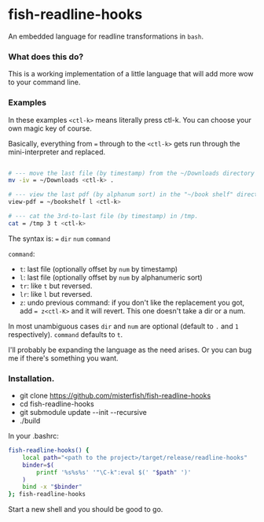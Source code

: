 # fish-readline-hooks
An embedded language for readline transformations in `bash`.

### What does this do?

This is a working implementation of a little language that will add more wow to your command line.

### Examples

In these examples ```<ctl-k>``` means literally press ctl-k. You can choose your own magic key of course.

Basically, everything from ```=``` through to the ```<ctl-k>``` gets run through the mini-interpreter and replaced.

```bash

# --- move the last file (by timestamp) from the ~/Downloads directory here.
mv -iv = ~/Downloads <ctl-k> .

# --- view the last pdf (by alphanum sort) in the "~/book shelf" directory.
view-pdf = ~/bookshelf l <ctl-k>

# --- cat the 3rd-to-last file (by timestamp) in /tmp.
cat = /tmp 3 t <ctl-k>
```

The syntax is: `=` `dir` `num` `command`

`command`:
- `t`: last file (optionally offset by `num` by timestamp)
- `l`: last file (optionally offset by `num` by alphanumeric sort)
- `tr`: like `t` but reversed.
- `lr`: like `l` but reversed.
- `z`: undo previous command: if you don't like the replacement you got, add `= z<ctl-K>` and it will revert.
  This one doesn't take a dir or a num.

In most unambiguous cases `dir` and `num` are optional (default to `.` and `1` respectively). `command` defaults to `t`.

I'll probably be expanding the language as the need arises. Or you can bug me if there's something you want.

### Installation.

- git clone https://github.com/misterfish/fish-readline-hooks
- cd fish-readline-hooks
- git submodule update --init --recursive
- ./build

In your .bashrc:

```bash
fish-readline-hooks() {
    local path="<path to the project>/target/release/readline-hooks"
    binder=$(
        printf '%s%s%s' '"\C-k":eval $(' "$path" ')'
    )
    bind -x "$binder"
}; fish-readline-hooks
```

Start a new shell and you should be good to go.


